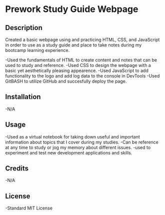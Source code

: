# Prework Study Guide Webpage

## Description

Created a basic webpage using and practicing HTML, CSS, and JavaScript in order to use as a study guide and place to take notes during my bootcamp learning experience.

-Used the fundamentals of HTML to create content and notes that can be used to study and reference.
-Used CSS to design the webpage with a basic yet aesthetically pleasing appearence.
-Used JavaScript to add functionality to the logo and add log data to the console in DevTools
-Used GitBASH to utilize GitHub and succesfully deploy the page.

## Installation

-N/A

## Usage

-Used as a virtual notebook for taking down useful and important information about topics that I cover during my studies.
-Can be reference at any time to study or jog my memory about different issues.
-used to experiment and test new development applications and skills.

## Credits

-N/A

## License

-Standard MIT License
